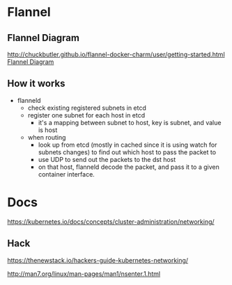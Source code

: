 # Flannel
## Flannel Diagram
http://chuckbutler.github.io/flannel-docker-charm/user/getting-started.html
[Flannel Diagram](http://chuckbutler.github.io/flannel-docker-charm/images/flannel-topology.png)

## How it works
* flanneld
  * check existing registered subnets in etcd
  * register one subnet for each host in etcd
    * it's a mapping between subnet to host, key is subnet, and value is host
  * when routing
    * look up from etcd (mostly in cached since it is using watch for subnets changes) to find out which host to pass the packet to
    * use UDP to send out the packets to the dst host
    * on that host, flanneld decode the packet, and pass it to a given container interface.

# Docs
https://kubernetes.io/docs/concepts/cluster-administration/networking/

## Hack
https://thenewstack.io/hackers-guide-kubernetes-networking/

http://man7.org/linux/man-pages/man1/nsenter.1.html
